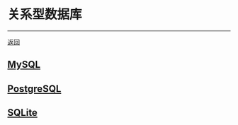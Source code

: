 # 关系型数据库

---

[返回](/repository/databases/README.md#关系型数据库repositorydatabasesrdbmsreadmemd关系型数据库)

## [MySQL](/repository/databases/RDBMS/MySQL/README.md#MySQL)
## [PostgreSQL](/repository/databases/RDBMS/PostgreSQL/README.md#PostgreSQL)
## [SQLite](/repository/databases/RDBMS/SQLite/README.md#SQLite)